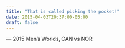 ```yaml
---
title: "That is called picking the pocket!"
date: 2015-04-03T20:37:00-05:00
draft: false
---
```

— 2015 Men’s Worlds, CAN vs NOR